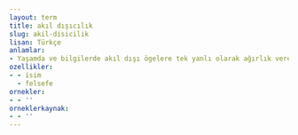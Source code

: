 ```yaml
---
layout: term
title: akıl dışıcılık
slug: akil-disicilik
lisan: Türkçe
anlamlar:
- Yaşamda ve bilgilerde akıl dışı ögelere tek yanlı olarak ağırlık veren, sezgi, sevgi, duygu ve içgüdüleri bilginin kaynağı sayan görüş; us dışıcılık, irrasyonalizm
ozellikler:
- - isim
  - felsefe
ornekler:
- - ''
orneklerkaynak:
- - ''
---
```

